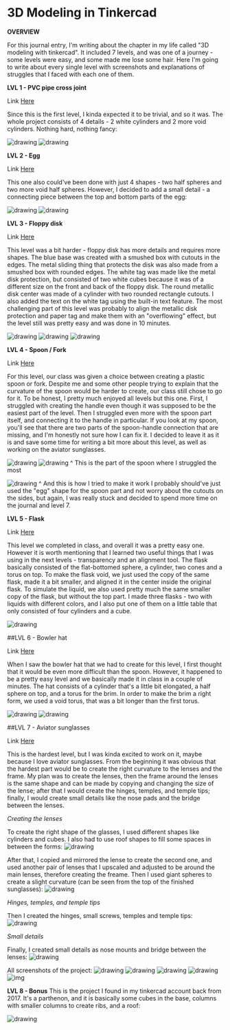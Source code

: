 # 3D Modeling in Tinkercad

**OVERVIEW**

For this journal entry, I'm writing about the chapter in my life called "3D modeling with tinkercad". It included 7 levels, and was one of a journey - some levels were easy, and some made me lose some hair. Here I'm going to write about every single level with screenshots and explanations of struggles that I faced with each one of them.

**LVL 1 - PVC pipe cross joint**

Link [Here](https://www.tinkercad.com/things/ePiRqHCUURW-idslvl1)

Since this is the first level, I kinda expected it to be trivial, and so it was. The whole project consists of 4 details - 2 white cylinders and 2 more void cylinders. Nothing hard, nothing fancy:

![drawing](https://github.com/user-attachments/assets/3e787648-6836-4fb3-ba5b-0f6d8a87f10b)
![drawing](https://github.com/user-attachments/assets/d09a2aac-9354-42e5-b1a0-c85ef06ac0c1)

**LVL 2 - Egg**

Link [Here](https://www.tinkercad.com/things/k0YKtsC6HZq-idslvl2)

This one also could've been done with just 4 shapes - two half spheres and two more void half spheres. However, I decided to add a small detail - a connecting piece between the top and bottom parts of the egg:

![drawing](https://github.com/user-attachments/assets/379af95d-aca5-43ef-b86c-3ae696272264)
![drawing](https://github.com/user-attachments/assets/6781066a-62c9-4612-b001-42f73d29eff8)

**LVL 3 - Floppy disk**

Link [Here](https://www.tinkercad.com/things/hXrdIvvWgkA-idslvl3)

This level was a bit harder - floppy disk has more details and requires more shapes. The blue base was created with a smushed box with cutouts in the edges. The metal sliding thing that protects the disk was also made from a smushed box with rounded edges. The white tag was made like the metal disk protection, but consisted of two white cubes because it was of a different size on the front and back of the floppy disk. The round metallic disk center was made of a cylinder with two rounded rectangle cutouts. I also added the text on the white tag using the built-in text feature. The most challenging part of this level was probably to align the metallic disk protection and paper tag and make them with an "overflowing" effect, but the level still was pretty easy and was done in 10 minutes.

![drawing](https://github.com/user-attachments/assets/2ab934cc-3a58-4b2d-8c24-de10841f727b)
![drawing](https://github.com/user-attachments/assets/fdcbaccf-23ae-4b4d-a301-d7780b5241bc)
![drawing](https://github.com/user-attachments/assets/591e3c88-d6fa-484d-9db5-9fabba51479a)

**LVL 4 - Spoon / Fork**

Link [Here](https://www.tinkercad.com/things/2HFdSYj7rYI-idslvl4)

For this level, our class was given a choice between creating a plastic spoon or fork. Despite me and some other people trying to explain that the curvature of the spoon would be harder to create, our class still chose to go for it. To be honest, I pretty much enjoyed all levels but this one. First, I struggled with creating the handle even though it was supposed to be the easiest part of the level. Then I struggled even more with the spoon part itself, and connecting it to the handle in particular. If you look at my spoon, you'll see that there are two parts of the spoon-handle connection that are missing, and I'm honestly not sure how I can fix it. I decided to leave it as it is and save some time for writing a bit more about this level, as well as working on the aviator sunglasses. 

![drawing](https://github.com/user-attachments/assets/965ef384-61cd-472c-b76b-e725b934c3c0)
![drawing](https://github.com/user-attachments/assets/d596de1b-9c0c-4375-81b5-4a7abf49a9b6)
^ This is the part of the spoon where I struggled the most

![drawing](https://github.com/user-attachments/assets/97bc7ef5-7c37-4b39-b628-785eabe19e5d)
^ And this is how I tried to make it work
I probably should've just used the "egg" shape for the spoon part and not worry about the cutouts on the sides, but again, I was really stuck and decided to spend more time on the journal and level 7.

**LVL 5 - Flask**

Link [Here](https://www.tinkercad.com/things/gfiMIFpb9Mr-idslvl5)

This level we completed in class, and overall it was a pretty easy one. However it is worth mentioning that I learned two useful things that I was using in the next levels - transparency and an alignment tool. The flask basically consisted of the flat-bottomed sphere, a cylinder, two cones and a torus on top. To make the flask void, we just used the copy of the same flask, made it a bit smaller, and aligned it in the center inside the original flask. To simulate the liquid, we also used pretty much the same smaller copy of the flask, but without the top part. I made three flasks - two with liquids with different colors, and I also put one of them on a little table that only consisted of four cylinders and a cube.

![drawing](https://github.com/user-attachments/assets/54ea47ff-edaa-49c9-95f7-981ebca1d6a3)

##LVL 6 - Bowler hat

Link [Here](https://www.tinkercad.com/things/fiGgn4JpyEr-idslvl6)

When I saw the bowler hat that we had to create for this level, I first thought that it would be even more difficult than the spoon. However, it happened to be a pretty easy level and we basically made it in class in a couple of minutes. The hat consists of a cylinder that's a little bit elongated, a half sphere on top, and a torus for the brim. In order to make the brim a right form, we used a void torus, that was a bit longer than the first torus.

![drawing](https://github.com/user-attachments/assets/3c78e346-7855-4d8a-b947-c9b9388ab7b4)
![drawing](https://github.com/user-attachments/assets/eb230a68-7a36-4530-bc80-73d4d86eec54)

##LVL 7 - Aviator sunglasses

Link [Here](https://www.tinkercad.com/things/h1sGev73BrJ-idslvl7)

This is the hardest level, but I was kinda excited to work on it, maybe because I love aviator sunglasses. From the beginning it was obvious that the hardest part would be to create the right curvature to the lenses and the frame. My plan was to create the lenses, then the frame around the lenses is the same shape and can be made by copying and changing the size of the lense; after that I would create the hinges, temples, and temple tips; finally, I would create small details like the nose pads and the bridge between the lenses.

*Creating the lenses*

To create the right shape of the glasses, I used different shapes like cylinders and cubes. I also had to use roof shapes to fill some spaces in between the forms:
![drawing](https://github.com/user-attachments/assets/9261a5d2-ca25-4dfe-8954-6cc72232a218)

After that, I copied and mirrored the lense to create the second one, and used another pair of lenses that I upscaled and adjusted to be around the main lenses, therefore creating the freame. Then I used giant spheres to create a slight curvature (can be seen from the top of the finished sunglasses):
![drawing](https://github.com/user-attachments/assets/da19ba34-8483-42ef-8aa6-469b2e7150ba)

*Hinges, temples, and temple tips*

Then I created the hinges, small screws, temples and temple tips:
![drawing](https://github.com/user-attachments/assets/ce23783a-169e-4992-a549-fd778f9e9851)

*Small details*

Finally, I created small details as nose mounts and bridge between the lenses:
![drawing](https://github.com/user-attachments/assets/3bf55792-545b-4c73-9e9f-7d73e00076c2)


All screenshots of the project:
![drawing](https://github.com/user-attachments/assets/3d3f744b-7ee4-44c1-a55a-889c70a08960)
![drawing](https://github.com/user-attachments/assets/67c57efa-aa35-4f39-b517-4c05571d4eff)
![drawing](https://github.com/user-attachments/assets/75c181fb-a659-45ae-ad04-ffcb4cc72fe8)
![drawing](https://github.com/user-attachments/assets/949d93cc-d169-4535-a42a-957d715789ed)
![img](https://github.com/user-attachments/assets/30248b9e-99cd-42b2-8c65-6db9c84a40d9)

**LVL 8 - Bonus**
This is the project I found in my tinkercad account back from 2017. It's a parthenon, and it is basically some cubes in the base, columns with smaller columns to create ribs, and a roof:

![drawing](https://github.com/user-attachments/assets/7a38d518-9fff-49c3-8841-d7bd62b79c51)














